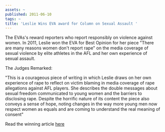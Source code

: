 ```yaml
---
assets: ~
published: 2011-06-10
tags: ~
title: 'Leslie Wins EVA award for Column on Sexual Assault '
---
```

The EVAs's reward reporters who report responsibly on violence against women. In 2011, Leslie won the EVA for Best Opinion for her piece "There are many reasons women don't report rape" on the media coverage of sexual violence by elite athletes in the AFL and her own experience of sexual assault. 

The Judges Remarked: 

"This is a courageous piece of writing in which Leslie draws on her own experience of rape to reflect on victim blaming in media coverage of rape allegations against AFL players. She describes the double messages about sexual freedom communicated to young women and the barriers to disclosing rape. Despite the horrific nature of its content the piece also conveys a sense of hope, noting changes in the way more young men now respect women as equals and are coming to understand the real meaning of consent"

Read the winning article [here](http://cannold.com/articles/article/talking-about-rape/)
 